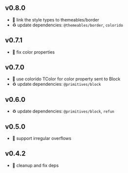 ## v0.8.0

* 🌱 link the style types to themeables/border
* ♻️ update dependencies: `@themeables/border`, `colorido`

## v0.7.1

* 🐞 fix color properties

## v0.7.0

* 🌱 use colorido TColor for color property sent to Block
* ♻️ update dependencies: `@primitives/block`

## v0.6.0

* ♻️ update dependencies: `@primitives/block`, `refun`

## v0.5.0

* 🌱 support irregular overflows

## v0.4.2

* 🐞 cleanup and fix deps
